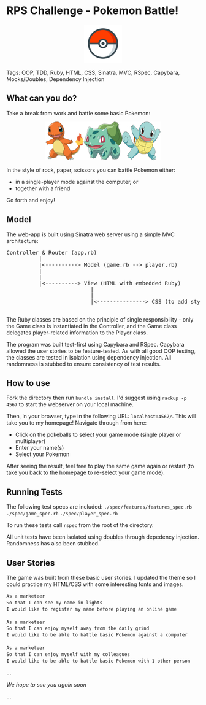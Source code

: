 # RPS Challenge - Pokemon Battle!

<p align="center"><img src="./public/images/pokeball.png" width="100" height="100" /></p>

Tags: OOP, TDD, Ruby, HTML, CSS, Sinatra, MVC, RSpec, Capybara, Mocks/Doubles, Dependency Injection



What can you do?
-------

Take a break from work and battle some basic Pokemon:
<p align="center"><img src="./public/images/charmander.png" width="100" height="100" /><img src="./public/images/bulbasaur.png" width="100" height="100" /><img src="./public/images/squirtle.png" width="100" height="100" /></p>

In the style of rock, paper, scissors you can battle Pokemon either:
* in a single-player mode against the computer, or
* together with a friend

Go forth and enjoy!



Model
-----

The web-app is built using Sinatra web server using a simple MVC architecture:

<pre>
Controller & Router (app.rb)  
          |  
          |<----------> Model (game.rb --> player.rb)  
          |  
          |
          |<----------> View (HTML with embedded Ruby)
                          |
                          |
                          |<---------------> CSS (to add styling on your browser)

</pre>   

The Ruby classes are based on the principle of single responsibility - only the Game class is instantiated in the Controller, and the Game class delegates player-related information to the Player class.

The program was built test-first using Capybara and RSpec. Capybara allowed the user stories to be feature-tested. As with all good OOP testing, the classes are tested in isolation using dependency injection. All randomness is stubbed to ensure consistency of test results.



How to use
-----------

Fork the directory then run `bundle install`. I'd suggest using `rackup -p 4567` to start the webserver on your local machine. 

Then, in your browser, type in the following URL: `localhost:4567/`. This will take you to my homepage! Navigate through from here:
- Click on the pokeballs to select your game mode (single player or multiplayer)
- Enter your name(s)
- Select your Pokemon

After seeing the result, feel free to play the same game again or restart (to take you back to the homepage to re-select your game mode).



Running Tests
------------

The following test specs are included:
`./spec/features/features_spec.rb`
`./spec/game_spec.rb`
`./spec/player_spec.rb`

To run these tests call `rspec` from the root of the directory.

All unit tests have been isolated using doubles through depedency injection. Randomness has also been stubbed.



User Stories
----

The game was built from these basic user stories. I updated the theme so I could practice my HTML/CSS with some interesting fonts and images.

```sh
As a marketeer
So that I can see my name in lights
I would like to register my name before playing an online game

As a marketeer
So that I can enjoy myself away from the daily grind
I would like to be able to battle basic Pokemon against a computer

As a marketeer
So that I can enjoy myself with my colleagues
I would like to be able to battle basic Pokemon with 1 other person
```



...

_We hope to see you again soon_

...

